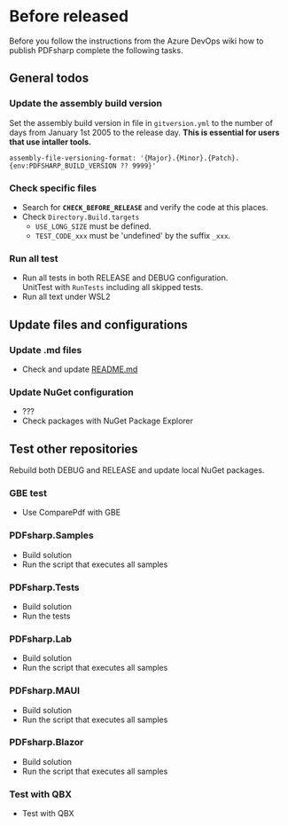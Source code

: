 ﻿# Before released

Before you follow the instructions from the Azure DevOps wiki how to publish PDFsharp
complete the following tasks.

## General todos

### Update the assembly build version

Set the assembly build version in file in `gitversion.yml` to the number of days from 
January 1st 2005 to the release day. **This is essential for users that use intaller tools.**
```
assembly-file-versioning-format: '{Major}.{Minor}.{Patch}.{env:PDFSHARP_BUILD_VERSION ?? 9999}'
```

### Check specific files

* Search for **`CHECK_BEFORE_RELEASE`** and verify the code at this places.
* Check `Directory.Build.targets`
    * `USE_LONG_SIZE` must be defined.
    * `TEST_CODE_xxx` must be 'undefined' by the suffix `_xxx`.

### Run all test

* Run all tests in both RELEASE and DEBUG configuration.  
  UnitTest with `RunTests` including all skipped tests.
* Run all text under WSL2

## Update files and configurations

### Update .md files

* Check and update [README.md](../README.md)

### Update NuGet configuration

* ??? 
* Check packages with NuGet Package Explorer

## Test other repositories

Rebuild both DEBUG and RELEASE and update local NuGet packages.

### GBE test

* Use ComparePdf with GBE

### PDFsharp.Samples

* Build solution
* Run the script that executes all samples

### PDFsharp.Tests

* Build solution
* Run the tests

### PDFsharp.Lab

* Build solution
* Run the script that executes all samples

### PDFsharp.MAUI

* Build solution
* Run the script that executes all samples

### PDFsharp.Blazor

* Build solution
* Run the script that executes all samples

### Test with QBX

* Test with QBX
